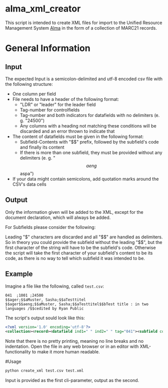 # alma_xml_creator

This script is intended to create XML files for import to the Unified Resource Management System 
[Alma](https://knowledge.exlibrisgroup.com/Alma/Product_Documentation/010Alma_Online_Help_%28English%29/010Getting_Started/010Alma_Introduction/010Alma_Overview)
in the form of a collection of MARC21 records.

# General Information

## Input

The expected Input is a semicolon-delimited and utf-8 encoded csv file with the following structure:
* One column per field
* File needs to have a header of the following format:
    * "LDR" or "leader" for the leader field
    * Tag-number for controlfields
    * Tag-number and both indicators for datafields with no delimiters (e. g. "24500")
    * Any columns with a heading not matching these conditions will be discarded and an error thrown to indicate that
* The content of datafields must be given in the following format:
    * Subfield-Contents with "$$" prefix, followed by the subfield's code and finally its content
    * If there is more than one subfield, they must be provided without any delimiters (e. g. "$$aeng$$aspa")
* If your data might contain semicolons, add quotation marks around the CSV's data cells
    
## Output

Only the information given will be added to the XML, except for the document declaration, which will always be added.

For Subfields please consider the following:

Leading "$" characters are discarded and all "$$" are handled as delimiters. So in theory you could provide the
subfield without the leading "$$", but the first character of the string will have to be the subfield's code.
Otherwise the script will take the first character of your subfield's content to be its code, as there is no way to
tell which subfield it was intended to be.

## Example

Imagine a file like the following, called `test.csv`:

```csv
041  ;1001 ;24500
$$ager;$$aMuster, Sasha;$$aTesttitel
$$ager$$aeng;$$aMuster, Sasha;$$aTesttitel$$bTest title : in two languages /$$cedited by Ryan Public
```

The script's output sould look like this:

```xml
<?xml version='1.0' encoding='utf-8'?>
<collection><record><datafield ind1=" " ind2=" " tag="041"><subfield code="a">ger</subfield></datafield><datafield ind1="1" ind2=" " tag="100"><subfield code="a">Muster, Sasha</subfield></datafield><datafield ind1="0" ind2="0" tag="245"><subfield code="a">Testtitel</subfield></datafield></record><record><datafield ind1=" " ind2=" " tag="041"><subfield code="a">ger</subfield><subfield code="a">eng</subfield></datafield><datafield ind1="1" ind2=" " tag="100"><subfield code="a">Muster, Sasha</subfield></datafield><datafield ind1="0" ind2="0" tag="245"><subfield code="a">Testtitel</subfield><subfield code="b">Test title : in two languages /</subfield><subfield code="c">edited by Ryan Public</subfield></datafield></record></collection>
```

Note that there is no pretty printing, meaning no line breaks and no indentation. Open the file in any web browser
or in an editor with XML-functionality to make it more human readable.

#Usage

```bash
python create_xml test.csv test.xml
```

Input is provided as the first cli-parameter, output as the second.